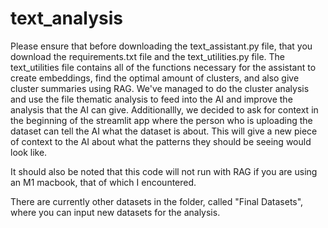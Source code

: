 # text_analysis

Please ensure that before downloading the text_assistant.py file, that you download the requirements.txt file and the text_utilities.py file. The text_utilities file contains all of the functions necessary for the assistant to create embeddings, find the optimal amount of clusters, and also give cluster summaries using RAG. We've managed to do the cluster analysis and use the file thematic analysis to feed into the AI and improve the analysis that the AI can give. Additionallly, we decided to ask for context in the beginning of the streamlit app where the person who is uploading the dataset can tell the AI what the dataset is about. This will give a new piece of context to the AI about what the patterns they should be seeing would look like. 

It should also be noted that this code will not run with RAG if you are using an M1 macbook, that of which I encountered. 

There are currently other datasets in the folder, called "Final Datasets", where you can input new datasets for the analysis. 
